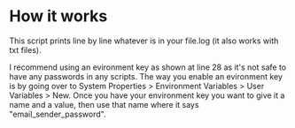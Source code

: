 # How it works
This script prints line by line whatever is in your file.log (it also works with txt files).

I recommend using an evironment key as shown at line 28 as it's not safe to have any passwords in any scripts. The way you enable an evironment key is by going over to System Properties > Environment Variables > User Variables > New. Once you have your environment key you want to give it a name and a value, then use that name where it says "email_sender_password".

